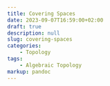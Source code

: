 ```yaml
---
title: Covering Spaces
date: 2023-09-07T16:59:00+02:00
draft: true
description: null
slug: covering-spaces
categories:
    - Topology
tags:
    - Algebraic Topology
markup: pandoc
---
```


